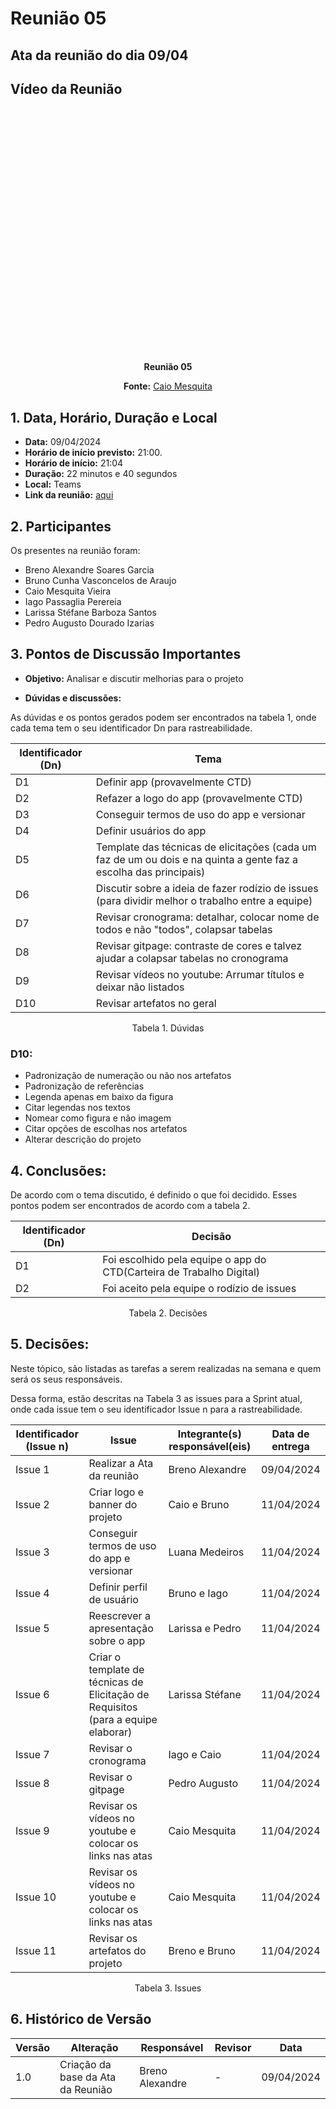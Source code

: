 # Reunião 05

## Ata da reunião do dia 09/04

## Vídeo da Reunião

<center>

<iframe width="697" height="392" src="" 
title="Reunião 05 Requisitos g02" frameborder="0" allow="accelerometer; autoplay; clipboard-write; encrypted-media; gyroscope; picture-in-picture; 
web-share" referrerpolicy="strict-origin-when-cross-origin" allowfullscreen></iframe>

**Reunião 05**

**Fonte:** [Caio Mesquita](https://github.com/caiomesvie)
</center>

## 1. Data, Horário, Duração e Local

- **Data:** 09/04/2024
- **Horário de início previsto:** 21:00.
- **Horário de início:** 21:04
- **Duração:** 22 minutos e 40 segundos
- **Local:** Teams 
- **Link da reunião:** [aqui]()

## 2. Participantes

Os presentes na reunião foram:

- Breno Alexandre Soares Garcia
- Bruno Cunha Vasconcelos de Araujo
- Caio Mesquita Vieira
- Iago Passaglia Perereia
- Larissa Stéfane Barboza Santos
- Pedro Augusto Dourado Izarias

## 3. Pontos de Discussão Importantes

- **Objetivo:** Analisar e discutir melhorias para o projeto

- **Dúvidas e discussões:**

As dúvidas e os pontos gerados podem ser encontrados na tabela 1, onde cada tema tem o seu identificador Dn para rastreabilidade.

| Identificador (Dn) | Tema                                                                                                              |
| ------------------ | ----------------------------------------------------------------------------------------------------------------- |
| D1                 | Definir app (provavelmente CTD)                                                                                   |
| D2                 | Refazer a logo do app (provavelmente CTD)                                                                         |
| D3                 | Conseguir termos de uso do app e versionar                                                                        |
| D4                 | Definir usuários do app                                                                                           |
| D5                 | Template das técnicas de elicitações (cada um faz de um ou dois e na quinta a gente faz a escolha das principais) |
| D6                 | Discutir sobre a ideia de fazer rodízio de issues (para dividir melhor o trabalho entre a equipe)                 |
| D7                 | Revisar cronograma: detalhar, colocar nome de todos e não "todos", colapsar tabelas                               |
| D8                 | Revisar gitpage: contraste de cores e talvez ajudar a colapsar tabelas no cronograma                              |
| D9                 | Revisar vídeos no youtube: Arrumar títulos e deixar não listados                                                  |
| D10                | Revisar artefatos no geral                                                                                        |

<p align="center"> Tabela 1. Dúvidas </p>

### **D10:**
* Padronização de numeração ou não nos artefatos
* Padronização de referências
* Legenda apenas em baixo da figura
* Citar legendas nos textos
* Nomear como figura e não imagem
* Citar opções de escolhas nos artefatos
* Alterar descrição do projeto


## 4. Conclusões: 

De acordo com o tema discutido, é definido o que foi decidido. Esses pontos podem ser encontrados de acordo com a tabela 2.

| Identificador (Dn) | Decisão                                                              |
| ------------------ | -------------------------------------------------------------------- |
| D1                 | Foi escolhido pela equipe o app do CTD(Carteira de Trabalho Digital) |
| D2                 | Foi aceito pela equipe o rodízio de issues                           |

<p align="center"> Tabela 2. Decisões </p>

## 5. Decisões:

Neste tópico, são listadas as tarefas a serem realizadas na semana e quem será os seus responsáveis.

Dessa forma, estão descritas na Tabela 3 as issues para a Sprint atual, onde cada issue tem o seu identificador Issue n para a rastreabilidade.

| Identificador (Issue n) | Issue                                                                             | Integrante(s) responsável(eis) | Data de entrega |
| ----------------------- | --------------------------------------------------------------------------------- | ------------------------------ | --------------- |
| Issue 1                 | Realizar a Ata da reunião                                                         | Breno Alexandre                | 09/04/2024      |
| Issue 2                 | Criar logo e banner do projeto                                                    | Caio e Bruno                   | 11/04/2024      |
| Issue 3                 | Conseguir termos de uso do app e versionar                                        | Luana Medeiros                 | 11/04/2024      |
| Issue 4                 | Definir perfil de usuário                                                         | Bruno e Iago                   | 11/04/2024      |
| Issue 5                 | Reescrever a apresentação sobre o app                                             | Larissa e Pedro                | 11/04/2024      |
| Issue 6                 | Criar o template de técnicas de Elicitação de Requisitos (para a equipe elaborar) | Larissa Stéfane                | 11/04/2024      |
| Issue 7                 | Revisar o cronograma                                                              | Iago e Caio                    | 11/04/2024      |
| Issue 8                 | Revisar o gitpage                                                                 | Pedro Augusto                  | 11/04/2024      |
| Issue 9                 | Revisar os vídeos no youtube e colocar os links nas atas                          | Caio Mesquita                  | 11/04/2024      |
| Issue 10                | Revisar os vídeos no youtube e colocar os links nas atas                          | Caio Mesquita                  | 11/04/2024      |
| Issue 11                | Revisar os artefatos do projeto                                                   | Breno e Bruno                  | 11/04/2024      |

<p align="center"> Tabela 3. Issues</p>


## 6. Histórico de Versão

| Versão | Alteração                         | Responsável     | Revisor | Data       |
| ------ | --------------------------------- | --------------- | ------- | ---------- |
| 1.0    | Criação da base da Ata da Reunião | Breno Alexandre | -       | 09/04/2024 |
